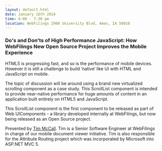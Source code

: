 ```yaml
---
layout: default.html
date: January 16th 2014
time: 6:00 - 7:30 pm
location: WebFilings 2900 University Blvd, Ames, IA 50010
---
```


### Do's and Don'ts of High Performance JavaScript: How WebFilings New Open Source Project Improves the Mobile Experience

HTML5 is progressing fast, and so is the performance of mobile devices.  However it is still a challenge to build ‘native’ like UI with HTML and JavaScript on mobile. 

The topic of discussion will be around using a brand new virtualized scrolling component as a case study. This ScrollList component is intended to provide near-native performance for huge amounts of content in an application built entirely on HTML5 and JavaScript.

This ScrollList component is the first component to be released as part of Web UIComponents - a library developed internally at WebFilings, but now being released as an Open Source project.

Presented by [Tim McCall](https://github.com/mccalltd). Tim is a Senior Software Engineer at WebFilings in charge of our mobile document viewer initiative. Tim is also responsible for the Attribute Routing project which was incorporated by Microsoft into ASP.NET MVC 5.
